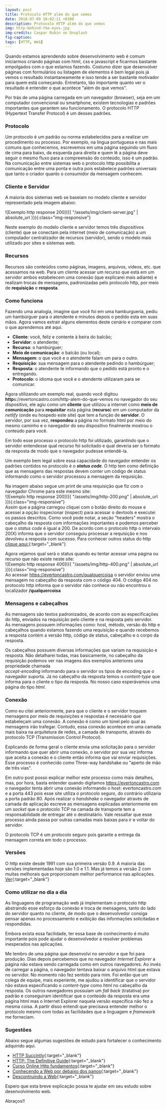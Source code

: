```yaml
---
layout: post
title: Protocolo HTTP além do que vemos
date: 2018-07-09 18:02:11 +0300
description: Protocolo HTTP além do que vemos
img: http-behind-the-eyes.jpg
img-credits: Caspar Rubin on Unsplash
fig-caption: 
tags: [HTTP, Web]
---
```


Quando estamos aprendendo sobre desenvolvimento web é comum iniciarmos criando páginas com html, css e javascript e ficarmos bastante empolgados com o que estamos fazendo. Costumo dizer que desenvolver páginas com formulários ou listagem de elementos é bem legal pois já vemos o resultado instantaneamente e isso tende a ser bastante motivador para quem está começando. Entretanto, tão importante quanto ver o resultado é entender o que acontece "além do que vemos".  
  
Por trás de uma página carregada em um navegador (browser), seja em um computador convencional ou smartphone, existem tecnologias e padrões importantes que garantem seu funcionamento. O protocolo HTTP (Hypertext Transfer Protocol) é um desses padrões.
  
### Protocolo  
Um protocolo é um padrão ou norma estabelecidos para a realizar um procedimento ou processo. Por exemplo, na língua portuguesa e nas mais comuns que conhecemos, escrevemos em uma página seguindo um fluxo de cima para baixo, da esquerda para direita e quem lê a página deve seguir o mesmo fluxo para a compreensão do conteúdo, isso é um padrão. Na comunicação entre sistemas web o protocolo http possibilita a comunicação entre uma ponta e outra pois estabelece padrões universais que tanto o criador quanto o consumidor da mensagem conhecem.    
  
### Cliente e Servidor  
A maioria dos sistemas web se baseiam no modelo cliente e servidor representado pela imagem abaixo:  

![Exemplo http response 200]({{ "/assets/img/client-server.jpg" | absolute_url }}){:class="img-responsive"}  
  
Neste exemplo do modelo cliente e servidor temos três dispositivos (cliente) que se conectam pela internet (meio de comunicação) a um computador centralizador de recursos (servidor), sendo o modelo mais utilizado por sites e sistemas web.   
  
### Recursos  
Recursos são conteúdos como páginas, imagens, arquivos, vídeos, etc. que acessamos na web. Para um cliente acessar um recurso que está em um servidor ambos estabelecem uma conexão (que explicarei mais adiante) e realizam trocas de mensagens, padronizadas pelo protocolo http, por meio de **requisição** e **resposta**.   
  
### Como funciona  
Fazendo uma analogia, imagine que você foi em uma hamburgueria, pediu um hambúrguer para o atendente e minutos depois o pedido esta em suas mãos. Agora vamos extrair alguns elementos deste cenário e comparar com o que aprendemos até aqui.  
  
 - **Cliente**: você, feliz e contente à beira do balcão;  
 - **Servidor**: o atendente;  
 - **Recurso**: o hambúrguer;  
 - **Meio de comunicação**: o balcão (ou local);  
 - **Mensagem**: o que você e o atendente falam um para o outro.  
 - **Requisição**: sua mensagem para o atendente pedindo o hambúrguer;  
 - **Resposta**: o atendente te informando que o pedido está pronto e o entregando.  
 - **Protocolo**: o idioma que você e o atendente utilizaram para se comunicar.  
  
Agora utilizando um exemplo real, quando você digitou **http**s://evertoncastro.com/http-alem-do-que-vemos no navegador do seu dispositivo, ele agiu como um **cliente** que utilizou a internet como **meio de comunicação** para **requisitar** esta página (**recurso**) em um computador da *netlify* (onde eu hospedo este site) que tem a função de **servidor**. O servidor, por sua vez, **respondeu** a página no formato html por meio do mesmo caminho e o navegador do seu dispositivo finalmente mostrou o conteúdo para você.   
  
Em todo esse processo o protocolo http foi utilizado, garantindo que o servidor entendesse qual recurso foi solicitado e qual deveria ser o formato da resposta de modo que o navegador pudesse entendê-la.  
  
Um exemplo bem legal sobre essa capacidade do navegador entender os padrões contidos no protocolo é o ***status code***. O http tem como definição que as mensagens das respostas devem conter um código de status informando como o servidor processou a mensagem da requisição.  
  
Na imagem abaixo segue um print de uma requisição que fiz com o navegador Chrome para este mesmo site:  
![Exemplo http response 200]({{ "/assets/img/http-200.png" | absolute_url }}){:class="img-responsive"}  
Assim que a página carregou cliquei com o botão direito do mouse e acessei a opção inspecionar (inspect) para acessar o devtools e executei os passos descritos. Como você pode notar, a seção "headers" mostra o cabeçalho da resposta com informações importantes e podemos perceber que o *status code* é igual a 200. De acordo com o protocolo http o intervalo 20(X) informa que o servidor conseguiu processar a requisição e nos devolveu a resposta com sucesso. Para conhecer outros status do http [clique aqui:](https://www.w3.org/Protocols/rfc2616/rfc2616-sec10.html){:target="_blank"}  
  
Agora vejamos qual será o status quando eu tentar acessar uma página ou recurso que não existe neste site:  
![Exemplo http response 400]({{ "/assets/img/http-400.png" | absolute_url }}){:class="img-responsive"}  
Ao acessar https://evertoncastro.com/qualquercoisa o servidor enviou uma mensagem no cabeçalho da resposta com o código 404. O código 404 no protocolo http informa que o servidor não conhece ou não encontrou o localizador **/qualquercoisa**  
  
### Mensagens e cabeçalhos  
As mensagens são textos padronizados, de acordo com as especificações do http, enviados na requisição pelo cliente e na resposta pelo servidor.   
As mensagens possuem informações como: host, método, versão do http e cabeçalhos quando estamos fazendo uma requisição e quando recebemos a resposta contém a versão http, código de status, cabeçalho e o corpo da resposta.  
  
Os cabeçalhos possuem diversas informações que variam na requisição e resposta. Não detalharei todas, mas basicamente, no cabeçalho da requisição podemos ver nas imagens dos exemplos anteriores uma propriedade chamada  
*accept-encoding* informando para o servidor os tipos de encoding que o navegador suporta. Já no cabeçalho da resposta temos o *content-type* que informa para o cliente o tipo da resposta. No nosso caso esperávamos uma página do tipo *html*.   
  
### Conexão  
Como eu citei anteriormente, para que o cliente e o servidor troquem mensagens por meio de requisições e respostas é necessário que estabeleçam uma conexão. A conexão é como um túnel pelo qual as mensagens irão trafegar. Contudo, essa conexão acontece em uma camada mais baixa na arquitetura de redes, a camada de transporte, através do protocolo TCP (Transmission Control Protocol).   
  
Explicando de forma geral o cliente envia uma solicitação para o servidor informando que quer abrir uma conexão, o servidor por sua vez informa que aceita a conexão e o cliente então informa que vai enviar requisições. Esse processo é conhecido como Three-way handshake ou "aperto de mão de três vias".  
  
Em outro post posso explicar melhor este processo como mais detalhes, mas, por hora, basta entender quando digitamos https://evertoncastro.com o navegador tenta abrir uma conexão informando o host: evertoncastro.com e a porta 443 pois esse site utiliza o protocolo seguro, do contrário utilizaria a porta padrão 80. Após realizar o *handshake* o navegador através de camada de aplicação escreve as mensagens explicadas anteriormente em um *socket* que o protocolo TCP na camada de transporte tem a responsabilidade de entregar até o destinatário. Vale ressaltar que esse processo ainda passa por outras camadas mais baixas para ir e voltar do servidor.  
  
O protocolo TCP é um protocolo seguro pois garante a entrega da mensagem correta em todo o processo.  
  
### Versões  
O http existe desde 1991 com sua primeira versão 0.9. A maioria das versões implementadas hoje são 1.0 e 1.1. Mas já temos a versão 2 com muitas melhorais que proporcionam melhor performance nas aplicações. [Ver](https://developer.mozilla.org/en-US/docs/Web/HTTP/Basics_of_HTTP/Evolution_of_HTTP){:target="_blank"}  
  
### Como utilizar no dia a dia  
As linguagens de programação web já implementam o protocolo http abstraindo esse esforço da conexão e troca de mensagens, tanto do lado do servidor quanto no cliente, de modo que o desenvolvedor consiga pensar apenas no processamento e exibição das informações solicitadas e respondidas.  
  
Embora exista essa facilidade, ter essa base de conhecimento é muito importante pois pode ajudar o desenvolvedor a resolver problemas inesperados nas aplicações.  
  
Me lembro de uma página que desenvolvi no servidor e que foi para produção. Dias depois percebemos que no navegador *Internet Explorer* a página não estava sendo carregada como em outros navegadores. Ao invés de carregar a página, o navegador tentava baixar o arquivo html que estava no servidor. No momento não fez sentido para mim. Foi então que um colega de equipe, mais experiente, me ajudou a identificar que o servidor não estava especificando o *content-type* como *html* no cabeçalho da resposta. Os outros navegadores possuíam um *fall back* (tratativa) por padrão e conseguiram identificar que o conteúdo da resposta era uma página html mas o Internet Explorer naquela versão específica não fez a mesma coisa. A partir disso entendi que precisava entender melhor o protocolo mesmo com todas as facilidades que a linguagem e *framework* me forneciam.

### Sugestões
Abaixo segue algumas sugestões de estudo para fortalecer o conhecimento adquirido aqui.

 - [HTTP Succintly](https://www.syncfusion.com/ebooks/http){:target="_blank"}
 - [HTTP: The Definitive Guide](http://www.staroceans.org/e-book/O%27Reilly%20-%20HTTP%20-%20The%20Definitive%20Guide.pdf){:target="_blank"}
 - [Curso Online Http fundamentos](https://www.alura.com.br/curso-online-http-fundamentos){:target="_blank"}
 - [Conhecendo a Web por debaixo dos panos](https://imasters.com.br/desenvolvimento/conhecendo-web-por-debaixo-dos-panos/){:target="_blank"}
 - [Descontruindo a Web](https://www.casadocodigo.com.br/products/livro-desconstruindo-web){:target="_blank"}

Espero que esta breve explicação possa te ajudar em seu estudo sobre desenvolvimento web.

Abraços!!
